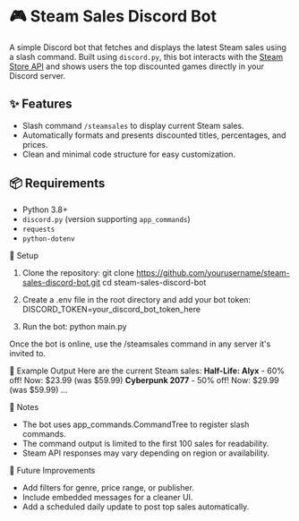 # 🎮 Steam Sales Discord Bot

A simple Discord bot that fetches and displays the latest Steam sales using a slash command. Built using `discord.py`, this bot interacts with the [Steam Store API](https://store.steampowered.com/api/featuredcategories) and shows users the top discounted games directly in your Discord server.

## ✨ Features

- Slash command `/steamsales` to display current Steam sales.
- Automatically formats and presents discounted titles, percentages, and prices.
- Clean and minimal code structure for easy customization.

## 📦 Requirements

- Python 3.8+
- `discord.py` (version supporting `app_commands`)
- `requests`
- `python-dotenv`

🔧 Setup
1. Clone the repository:
git clone https://github.com/yourusername/steam-sales-discord-bot.git
cd steam-sales-discord-bot

2. Create a .env file in the root directory and add your bot token:
DISCORD_TOKEN=your_discord_bot_token_here

3. Run the bot:
python main.py

Once the bot is online, use the /steamsales command in any server it's invited to.

📜 Example Output
Here are the current Steam sales:
**Half-Life: Alyx** - 60% off! Now: $23.99 (was $59.99)
**Cyberpunk 2077** - 50% off! Now: $29.99 (was $59.99)
...

🧠 Notes
* The bot uses app_commands.CommandTree to register slash commands.
* The command output is limited to the first 100 sales for readability.
* Steam API responses may vary depending on region or availability.

🚀 Future Improvements
* Add filters for genre, price range, or publisher.
* Include embedded messages for a cleaner UI.
* Add a scheduled daily update to post top sales automatically.
